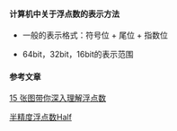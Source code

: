 #### 计算机中关于浮点数的表示方法

* 一般的表示格式：符号位 + 尾位 + 指数位



* 64bit，32bit，16bit的表示范围









#### 参考文章

[15 张图带你深入理解浮点数](https://baijiahao.baidu.com/s?id=1679268252794098534&wfr=spider&for=pc)

[半精度浮点数Half](https://zhuanlan.zhihu.com/p/50382145)
